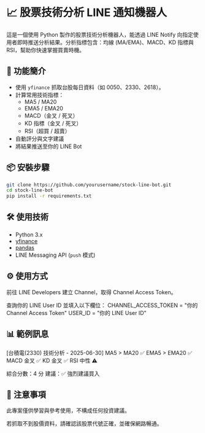 # 📈 股票技術分析 LINE 通知機器人

這是一個使用 Python 製作的股票技術分析機器人，能透過 LINE Notify 向指定使用者即時推送分析結果。分析指標包含：均線 (MA/EMA)、MACD、KD 指標與 RSI，幫助你快速掌握買賣時機。

## 🚀 功能簡介

- 使用 `yfinance` 抓取台股每日資料（如 0050、2330、2618）。
- 計算常用技術指標：
  - MA5 / MA20
  - EMA5 / EMA20
  - MACD（金叉 / 死叉）
  - KD 指標（金叉 / 死叉）
  - RSI（超買 / 超賣）
- 自動評分與文字建議
- 將結果推送至你的 LINE Bot

## 📦 安裝步驟

```bash
git clone https://github.com/yourusername/stock-line-bot.git
cd stock-line-bot
pip install -r requirements.txt
```
## 🛠 使用技術

- Python 3.x
- [yfinance](https://pypi.org/project/yfinance/)
- [pandas](https://pandas.pydata.org/)
- LINE Messaging API (`push` 模式)

## ⚙️ 使用方式
前往 LINE Developers 建立 Channel，取得 Channel Access Token。

查詢你的 LINE User ID 並填入以下欄位：
CHANNEL_ACCESS_TOKEN = "你的 Channel Access Token"
USER_ID = "你的 LINE User ID"

## 📊 範例訊息
[台積電(2330) 技術分析 - 2025-06-30]
MA5 > MA20 ✅
EMA5 > EMA20 ✅
MACD 金叉 ✅
KD 金叉 ✅
RSI 中性 ⚠️

綜合分數：4 分
建議：✅ 強烈建議買入

## 🔐 注意事項
此專案僅供學習與參考使用，不構成任何投資建議。

若抓取不到股價資料，請確認該股票代號正確，並確保網路暢通。

